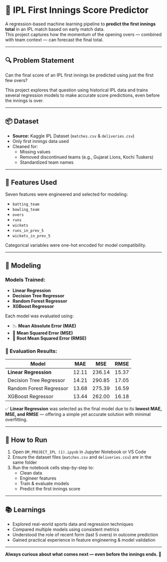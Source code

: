 # 🏏 IPL First Innings Score Predictor

A regression-based machine learning pipeline to **predict the first innings total** in an IPL match based on early match data.  
This project captures how the momentum of the opening overs — combined with team context — can forecast the final total.

---

## 🔍 Problem Statement

Can the final score of an IPL first innings be predicted using just the first few overs?

This project explores that question using historical IPL data and trains several regression models to make accurate score predictions, even before the innings is over.

---

## 📦 Dataset

- **Source:** Kaggle IPL Dataset (`matches.csv` & `deliveries.csv`)
- Only first innings data used  
- Cleaned for:
  - Missing values
  - Removed discontinued teams (e.g., Gujarat Lions, Kochi Tuskers)
  - Standardized team names

---

## 🎯 Features Used

Seven features were engineered and selected for modeling:

- `batting_team` 
- `bowling_team` 
- `overs`   
- `runs`  
- `wickets` 
- `runs_in_prev_5` 
- `wickets_in_prev_5` 

Categorical variables were one-hot encoded for model compatibility.

---

## 🧠 Modeling

### Models Trained:
- **Linear Regression**
- **Decision Tree Regressor**
- **Random Forest Regressor**
- **XGBoost Regressor**

Each model was evaluated using:
- 📉 **Mean Absolute Error (MAE)**
- 🧮 **Mean Squared Error (MSE)**
- 📐 **Root Mean Squared Error (RMSE)**

### 🧪 Evaluation Results:

| Model                    | MAE   | MSE     | RMSE  |
|--------------------------|-------|---------|--------|
| **Linear Regression**    | 12.11 | 236.14  | 15.37 |
| Decision Tree Regressor  | 14.21 | 290.85  | 17.05 |
| Random Forest Regressor  | 13.68 | 275.39  | 16.59 |
| XGBoost Regressor        | 13.44 | 262.00  | 16.18 |

✅ **Linear Regression** was selected as the final model due to its **lowest MAE, MSE, and RMSE** — offering a simple yet accurate solution with minimal overfitting.

---

## 🚀 How to Run

1. Open `DM_PROJECT_IPL (1).ipynb` in Jupyter Notebook or VS Code  
2. Ensure the dataset files (`matches.csv` and `deliveries.csv`) are in the same folder  
3. Run the notebook cells step-by-step to:
   - Clean data  
   - Engineer features  
   - Train & evaluate models  
   - Predict the first innings score

---

## 📚 Learnings

- Explored real-world sports data and regression techniques  
- Compared multiple models using consistent metrics  
- Understood the role of recent form (last 5 overs) in outcome prediction  
- Gained practical experience in feature engineering & model validation

---
**Always curious about what comes next — even before the innings ends. 🎯**
